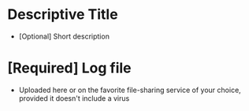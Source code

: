 # Descriptive Title

* [Optional] Short description

# [Required] Log file

* Uploaded here or on the favorite file-sharing service of your choice, provided it doesn't include a virus
